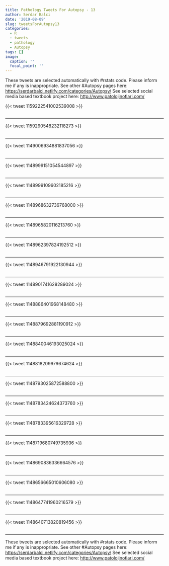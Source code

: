 ```yaml
---
title: Pathology Tweets For Autopsy - 13
author: Serdar Balci
date: '2019-08-09'
slug: tweetsForAutopsy13
categories:
  - R
  - tweets
  - pathology
  - Autopsy
tags: []
image:
  caption: ''
  focal_point: ''
---
```



These tweets are selected automatically with #rstats code. Please inform me if any is inappropriate.
See other #Autopsy pages here: https://serdarbalci.netlify.com/categories/Autopsy/ 
See selected social media based textbook project here: http://www.patolojinotlari.com/

{{< tweet 1159222541002539008 >}}
<br>
<br>
<hr>
{{< tweet 1159290548232118273 >}}
<br>
<br>
<hr>
{{< tweet 1149006934881837056 >}}
<br>
<br>
<hr>
{{< tweet 1148999151054544897 >}}
<br>
<br>
<hr>
{{< tweet 1148999109602185216 >}}
<br>
<br>
<hr>
{{< tweet 1148968632736768000 >}}
<br>
<br>
<hr>
{{< tweet 1148965820116213760 >}}
<br>
<br>
<hr>
{{< tweet 1148962397824192512 >}}
<br>
<br>
<hr>
{{< tweet 1148946791922130944 >}}
<br>
<br>
<hr>
{{< tweet 1148901741628289024 >}}
<br>
<br>
<hr>
{{< tweet 1148886401968148480 >}}
<br>
<br>
<hr>
{{< tweet 1148879692881190912 >}}
<br>
<br>
<hr>
{{< tweet 1148840046193025024 >}}
<br>
<br>
<hr>
{{< tweet 1148818209979674624 >}}
<br>
<br>
<hr>
{{< tweet 1148793025872588800 >}}
<br>
<br>
<hr>
{{< tweet 1148783424624373760 >}}
<br>
<br>
<hr>
{{< tweet 1148783395616329728 >}}
<br>
<br>
<hr>
{{< tweet 1148719680749735936 >}}
<br>
<br>
<hr>
{{< tweet 1148690836336664576 >}}
<br>
<br>
<hr>
{{< tweet 1148656665010606080 >}}
<br>
<br>
<hr>
{{< tweet 1148647741960216579 >}}
<br>
<br>
<hr>
{{< tweet 1148640713820819456 >}}
<br>
<br>
<hr>


These tweets are selected automatically with #rstats code. Please inform me if any is inappropriate.
See other #Autopsy pages here: https://serdarbalci.netlify.com/categories/Autopsy/ 
See selected social media based textbook project here: http://www.patolojinotlari.com/
